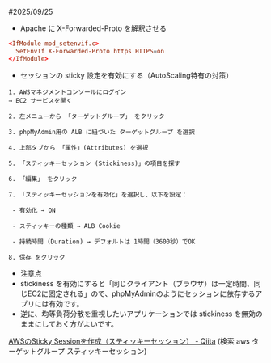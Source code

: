 #2025/09/25

- Apache に X-Forwarded-Proto を解釈させる

```/etc/httpd/conf.d/phpmyadmin.conf
<IfModule mod_setenvif.c>
  SetEnvIf X-Forwarded-Proto https HTTPS=on
</IfModule>
```

- セッションの sticky 設定を有効にする（AutoScaling特有の対策）

```ALBターゲットグループで stickiness を有効化する手順
1. AWSマネジメントコンソールにログイン
→ EC2 サービスを開く

2. 左メニューから 「ターゲットグループ」 をクリック

3. phpMyAdmin用の ALB に紐づいた ターゲットグループ を選択

4. 上部タブから 「属性」(Attributes) を選択

5. 「スティッキーセッション (Stickiness)」の項目を探す

6. 「編集」 をクリック

7. 「スティッキーセッションを有効化」を選択し、以下を設定：

 - 有効化 → ON

 - スティッキーの種類 → ALB Cookie

 - 持続時間 (Duration) → デフォルトは 1時間（3600秒）でOK

8. 保存 をクリック
```

- 注意点
- stickiness を有効にすると「同じクライアント（ブラウザ）は一定時間、同じEC2に固定される」ので、phpMyAdminのようにセッションに依存するアプリには有効です。
- 逆に、均等負荷分散を重視したいアプリケーションでは stickiness を無効のままにしておく方がよいです。

[AWSのSticky Sessionを作成（スティッキーセッション） - Qiita](https://qiita.com/seikida/items/ce551f705aec25653160)
(検索 aws ターゲットグループ スティッキーセッション)